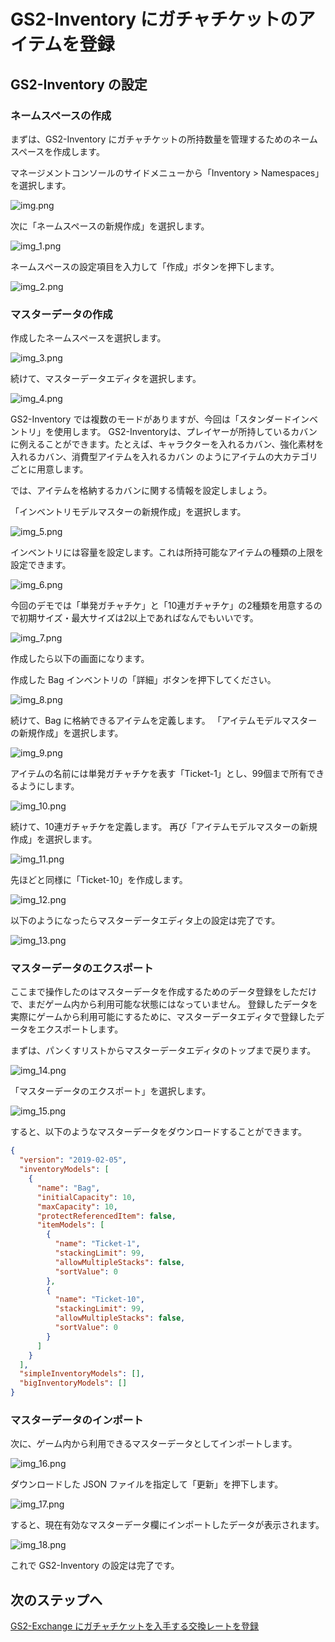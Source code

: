 # GS2-Inventory にガチャチケットのアイテムを登録

## GS2-Inventory の設定

### ネームスペースの作成

まずは、GS2-Inventory にガチャチケットの所持数量を管理するためのネームスペースを作成します。

マネージメントコンソールのサイドメニューから「Inventory > Namespaces」を選択します。

![img.png](img/img.png)

次に「ネームスペースの新規作成」を選択します。

![img_1.png](img/img_1.png)

ネームスペースの設定項目を入力して「作成」ボタンを押下します。

![img_2.png](img/img_2.png)

### マスターデータの作成

作成したネームスペースを選択します。

![img_3.png](img/img_3.png)

続けて、マスターデータエディタを選択します。

![img_4.png](img/img_4.png)

GS2-Inventory では複数のモードがありますが、今回は「スタンダードインベントリ」を使用します。
GS2-Inventoryは、プレイヤーが所持しているカバンに例えることができます。たとえば、キャラクターを入れるカバン、強化素材を入れるカバン、消費型アイテムを入れるカバン のようにアイテムの大カテゴリごとに用意します。

では、アイテムを格納するカバンに関する情報を設定しましょう。

「インベントリモデルマスターの新規作成」を選択します。

![img_5.png](img/img_5.png)

インベントリには容量を設定します。これは所持可能なアイテムの種類の上限を設定できます。

![img_6.png](img/img_6.png)

今回のデモでは「単発ガチャチケ」と「10連ガチャチケ」の2種類を用意するので初期サイズ・最大サイズは2以上であればなんでもいいです。

![img_7.png](img/img_7.png)

作成したら以下の画面になります。

作成した Bag インベントリの「詳細」ボタンを押下してください。

![img_8.png](img/img_8.png)

続けて、Bag に格納できるアイテムを定義します。
「アイテムモデルマスターの新規作成」を選択します。

![img_9.png](img/img_9.png)

アイテムの名前には単発ガチャチケを表す「Ticket-1」とし、99個まで所有できるようにします。

![img_10.png](img/img_10.png)

続けて、10連ガチャチケを定義します。
再び「アイテムモデルマスターの新規作成」を選択します。

![img_11.png](img/img_11.png)

先ほどと同様に「Ticket-10」を作成します。

![img_12.png](img/img_12.png)

以下のようになったらマスターデータエディタ上の設定は完了です。

![img_13.png](img/img_13.png)

### マスターデータのエクスポート

ここまで操作したのはマスターデータを作成するためのデータ登録をしただけで、まだゲーム内から利用可能な状態にはなっていません。
登録したデータを実際にゲームから利用可能にするために、マスターデータエディタで登録したデータをエクスポートします。

まずは、パンくすリストからマスターデータエディタのトップまで戻ります。

![img_14.png](img/img_14.png)

「マスターデータのエクスポート」を選択します。

![img_15.png](img/img_15.png)

すると、以下のようなマスターデータをダウンロードすることができます。

```json
{
  "version": "2019-02-05",
  "inventoryModels": [
    {
      "name": "Bag",
      "initialCapacity": 10,
      "maxCapacity": 10,
      "protectReferencedItem": false,
      "itemModels": [
        {
          "name": "Ticket-1",
          "stackingLimit": 99,
          "allowMultipleStacks": false,
          "sortValue": 0
        },
        {
          "name": "Ticket-10",
          "stackingLimit": 99,
          "allowMultipleStacks": false,
          "sortValue": 0
        }
      ]
    }
  ],
  "simpleInventoryModels": [],
  "bigInventoryModels": []
}
```

### マスターデータのインポート

次に、ゲーム内から利用できるマスターデータとしてインポートします。

![img_16.png](img/img_16.png)

ダウンロードした JSON ファイルを指定して「更新」を押下します。

![img_17.png](img/img_17.png)

すると、現在有効なマスターデータ欄にインポートしたデータが表示されます。

![img_18.png](img/img_18.png)

これで GS2-Inventory の設定は完了です。

## 次のステップへ

[GS2-Exchange にガチャチケットを入手する交換レートを登録](../step0004)
